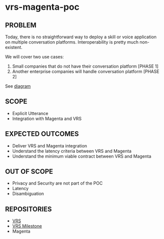 # vrs-magenta-poc

## __PROBLEM__

Today, there is no straightforward way to deploy a skill or voice application on multiple conversation platforms. Interoperability is pretty much non-existent.

We will cover two use cases:
1. Small companies that do not have their conversation platform [PHASE 1]
2. Another enterprise companies will handle conversation platform [PHASE 2]

See [diagram](https://app.diagrams.net/#G1PefRExlnl6POx4aTzf_Zw__PpWzA5E0Q)


## __SCOPE__
- Explicit Utterance
- Integration with Magenta and VRS

## __EXPECTED OUTCOMES__
- Deliver VRS and Magenta integration
- Understand the latency criteria between VRS and Magenta
- Understand the minimum viable contract between VRS and Magenta

## __OUT OF SCOPE__
- Privacy and Security are not part of the POC
- Latency
- Disambiguation 


## __REPOSITORIES__
- [VRS](https://github.com/open-voice-network/vrs)
- [VRS Milestone](https://github.com/open-voice-network/docs/milestone/50)
- Magenta
